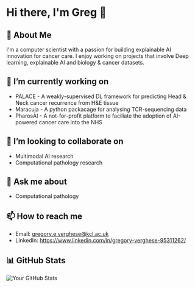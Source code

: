 # Hi there, I'm Greg 👋

## 🚀 About Me
I'm a computer scientist with a passion for building explainable AI innovation for cancer care. I enjoy working on projects that involve Deep learning, explainable AI and biology & cancer datasets.

## 🔭 I’m currently working on
- PALACE - A weakly-supervised DL framework for predicting Head & Neck cancer recurrence from H&E tissue
- Maracuja - A python packacage for analysing TCR-sequencing data
- PharosAI - A not-for-profit platform to faciliate the adoption of AI-powered cancer care into the NHS

## 👯 I’m looking to collaborate on
- Multimodal AI research
- Computational pathology research

## 💬 Ask me about
- Computational pathology

## 📫 How to reach me
- Email: gregory.e.verghese@kcl.ac.uk
- LinkedIn: https://www.linkedin.com/in/gregory-verghese-95311262/

## 📊 GitHub Stats
![Your GitHub Stats](https://github-readme-stats.vercel.app/api?username=gregoryverghese&show_icons=true&theme=radical)
